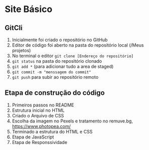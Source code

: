 # Site Básico

## GitCli
1. Inicialmente foi criado o repositório no GitHub
2. Editor de código foi aberto na pasta do repositório local (/Meus projetos)
3. No terminal o editor `git clone [Endereço do repositório]`
4. `git status` na pasta do repositório clonado
5. `git add *` (para adicionar tudo a area de staged)
6. `git commit -m "menssagem do commit"`
7. `git push` para subir ao repositório remoto

## Etapa de construção do código
1. Primeiros passos no README
2. Estrutura inicial no HTML
3. Criado o Arquivo de CSS
4. Escolha da imagem no Pexels e tratamento no remuve.bg, https://www.photopea.com/
5. Terminado a estrutura do HTML e CSS
6. Etapa de JavaScript
7. Etapa de Responssividade